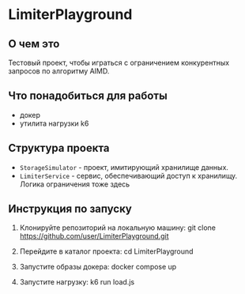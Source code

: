 # LimiterPlayground

## О чем это
Тестовый проект, чтобы играться с ограничением конкурентных запросов по алгоритму AIMD.

## Что понадобиться для работы
- докер
- утилита нагрузки k6

## Структура проекта

- `StorageSimulator` - проект, имитирующий хранилище данных.
- `LimiterService` - сервис, обеспечивающий доступ к хранилищу. Логика ограничения тоже здесь

## Инструкция по запуску

1. Клонируйте репозиторий на локальную машину:
git clone https://github.com/user/LimiterPlayground.git

2. Перейдите в каталог проекта:
cd LimiterPlayground

3. Запустите образы докера:
docker compose up

4. Запустите нагрузку:
k6 run load.js
